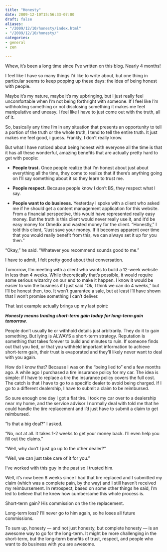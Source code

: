 ```yaml
---
title: "Honesty"
date: 2009-12-10T15:56:33-07:00
draft: false
aliases:
- "/2009/12/10/honesty/index.html"
- "/2009/12/10/honesty/"
categories:
- general
- zen

---
```



Whew, it’s been a long time since I’ve written on this blog.  Nearly 4 months!

I feel like I have so many things I’d like to write about, but one thing in particular seems to keep popping up these days: the idea of being honest with people.

Maybe it’s my nature, maybe it’s my upbringing, but I just really feel uncomfortable when I’m not being forthright with someone.  If I feel like I’m withholding something or not disclosing something it makes me feel manipulative and uneasy.  I feel like I have to just come out with the truth, all of it.

<!--more-->

So, basically any time I’m in any situation that presents an opportunity to tell a portion of the truth or the whole truth, I tend to tell the entire truth.  It just makes me feel good, i guess.  Frankly, I don’t really know.

But what I have noticed about being honest with everyone all the time is that it has all these wonderful, amazing benefits that are actually pretty hard to get with people:

- **People trust.** Once people realize that I’m honest about just about everything all the time, they come to realize that if there’s anything going on I’ll say something about it so they learn to trust me.
  
- **People respect.** Because people know I don’t BS, they respect what I say.

- **People want to do business.** Yesterday I spoke with a client who asked me if he should get a content management application for this website.  From a financial perspective, this would have represented really easy money.  But the truth is this client would never really use it, and it’d be easy money for Omedix and wasted money for the client.
“Honestly,” I told this client, “Just save your money.  If it becomes apparent over time that you would really benefit from this, we can always set it up for you then.”

“Okay,” he said.  “Whatever you recommend sounds good to me.”

I have to admit, I felt pretty good about that conversation.

Tomorrow, I’m meeting with a client who wants to build a 12-week website in less than 4 weeks.  While theoretically that’s possible, it would require some serious wizardry on our end to make it happen.  I know it would be easier to win the business if I just said “Ok, I think we can do 4 weeks,” but I’ll be honest then, too.  It won’t guarantee a sale, but at least I’ll have shown that I won’t promise something I can’t deliver.

That last example actually brings up my last point:

_**Honesty means trading short-term gain today for long-term gain tomorrow.**_

People don’t usually lie or withhold details just arbitrarily.  They do it to gain something.  But lying is ALWAYS a short-term strategy.  Reputation is something that takes forever to build and minutes to ruin.  If someone finds out that you lied, or that you withheld important information to achieve short-term gain, their trust is evaporated and they’ll likely never want to deal with you again.

How do I know that?  Because I was on the “being lied to” end a few months ago.  A while ago I purchased a tire insurance policy for my car.  The idea is simple: if I have to replace a tire the insurance policy covers the full cost. The catch is that I have to go to a specific dealer to avoid being charged.  If I go to a different dealership, I have to submit a claim to be reimbursed.

So sure enough one day I got a flat tire.  I took my car over to a dealership near my home, and the service advisor I normally deal with told me that he could handle the tire replacement and I’d just have to submit a claim to get reimbursed.

“Is that a big deal?” I asked.

“No, not at all.  It takes 1-2 weeks to get your money back.  I’ll even help you fill out the claims.”

“Well, why don’t I just go up to the other dealer?”

“Well, we can just take care of it for you.”

I’ve worked with this guy in the past so I trusted him.

Well, it’s now been 8 weeks since I had that tire replaced and I submitted my claim (which was a complete pain, by the way) and I still haven’t received my reimbursement.  In retrospect, based on some other things he said, I’m led to believe that he knew how cumbersome this whole process is.

Short-term gain? His commission on the tire replacement.

Long-term loss? I’ll never go to him again, so he loses all future commissions.

To sum up, honesty — and not just honesty, but complete honesty — is an awesome way to go for the long-term.  It might be more challenging in the short-term, but the long-term benefits of trust, respect, and people who want to do business with you are awesome.